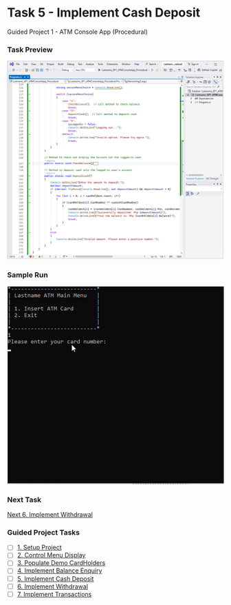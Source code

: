 # Task 5 - Implement Cash Deposit
Guided Project 1 - ATM Console App (Procedural)

### Task Preview
![Implement Cash Deposit](https://github.com/clydeatmcm/GP1_ATMConsoleApp/blob/5.-Implement-Cash-Deposit/Task5_Preview.PNG)

### Sample Run
![Implement Cash Deposit Sample Run](https://github.com/clydeatmcm/GP1_ATMConsoleApp/blob/5.-Implement-Cash-Deposit/Task5_Preview.gif)

### Next Task
[Next 6. Implement Withdrawal](https://github.com/clydeatmcm/GP1_ATMConsoleApp/blob/6.-Implement-Withdrawal/README.md)

### Guided Project Tasks

- [ ] [1. Setup Project](https://github.com/clydeatmcm/GP1_ATMConsoleApp/blob/1.-Setup-Project/README.md)
- [ ] [2. Control Menu Display](https://github.com/clydeatmcm/GP1_ATMConsoleApp/blob/2.-Control-Menu-Display/README.md)
- [ ] [3. Populate Demo CardHolders](https://github.com/clydeatmcm/GP1_ATMConsoleApp/blob/3.-Populate-Demo-CardHolders/README.md)
- [ ] [4. Implement Balance Enquiry](https://github.com/clydeatmcm/GP1_ATMConsoleApp/blob/4.-Implement-Balance-Enquiry/README.md)
- [ ] [5. Implement Cash Deposit](https://github.com/clydeatmcm/GP1_ATMConsoleApp/blob/5.-Implement-Cash-Deposit/README.md)
- [ ] [6. Implement Withdrawal](https://github.com/clydeatmcm/GP1_ATMConsoleApp/blob/6.-Implement-Withdrawal/README.md)
- [ ] [7. Implement Transactions](https://github.com/clydeatmcm/GP1_ATMConsoleApp/blob/7.-Implement-Transactions/README.md) 
